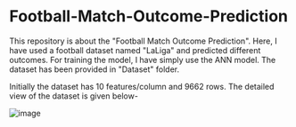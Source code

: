 # Football-Match-Outcome-Prediction
This repository is about the "Football Match Outcome Prediction". Here, I have used a football dataset named "LaLiga" and predicted different outcomes. For training the model, I have simply use the ANN model. The dataset has been provided in "Dataset" folder.

Initially the dataset has 10 features/column and 9662 rows. The detailed view of the dataset is given below- 

![image](https://user-images.githubusercontent.com/60071360/119144985-0995a080-ba6b-11eb-940e-5e76496674fa.png)


